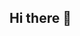 ## Hi there 👋

<!--
**nguyenhuuniem12022005/nguyenhuuniem12022005** is a ✨ _special_ ✨ repository because its `README.md` (this file) appears on your GitHub profile.
[![GitHub Stats](https://github-readme-stats.vercel.app/api?username=nguyenhuuniem12022005&show_icons=true)](https://github.com/anuraghazra/github-readme-stats)
[![Top Langs](https://github-readme-stats.vercel.app/api/top-langs/?username=nguyenhuuniem12022005)](https://github.com/anuraghazra/github-readme-stats)
[![GitHub Streak](https://github-readme-streak-stats.demolab.com/?user=nguyenhuuniem12022005&theme=dark)](https://git.io/streak-stats)

